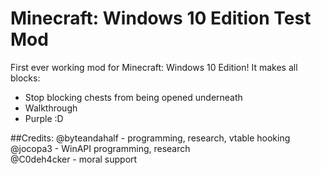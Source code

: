 # Minecraft: Windows 10 Edition Test Mod
First ever working mod for Minecraft: Windows 10 Edition!
It makes all blocks:  
- Stop blocking chests from being opened underneath  
- Walkthrough  
- Purple :D  

##Credits:
@byteandahalf - programming, research, vtable hooking  
@jocopa3 - WinAPI programming, research  
@C0deh4cker - moral support  
